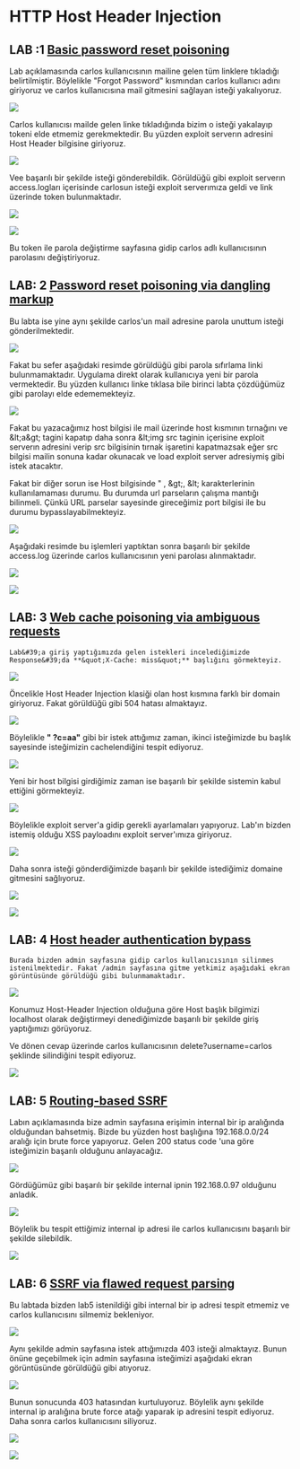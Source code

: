 # HTTP Host Header Injection

## LAB :1 [Basic password reset poisoning](https://portswigger.net/web-security/host-header/exploiting/password-reset-poisoning/lab-host-header-basic-password-reset-poisoning)

Lab açıklamasında carlos kullanıcısının mailine gelen tüm linklere tıkladığı belirtilmiştir. Böylelikle &quot;Forgot Password&quot; kısmından carlos kullanıcı adını giriyoruz ve carlos kullanıcısına mail gitmesini sağlayan isteği yakalıyoruz.

![](https://github.com/erennuygun/PortSwigger-WebSecAcademy-Solves/blob/master/Host%20Header%20Injection/images/lab1-1.png)

Carlos kullanıcısı mailde gelen linke tıkladığında bizim o isteği yakalayıp tokeni elde etmemiz gerekmektedir. Bu yüzden exploit serverın adresini Host Header bilgisine giriyoruz.

![](https://github.com/erennuygun/PortSwigger-WebSecAcademy-Solves/blob/master/Host%20Header%20Injection/images/lab1-2.png)

Vee başarılı bir şekilde isteği gönderebildik. Görüldüğü gibi exploit serverın access.logları içerisinde carlosun isteği exploit serverımıza geldi ve link üzerinde token bulunmaktadır.

![](https://github.com/erennuygun/PortSwigger-WebSecAcademy-Solves/blob/master/Host%20Header%20Injection/images/lab1-3.png)

![](https://github.com/erennuygun/PortSwigger-WebSecAcademy-Solves/blob/master/Host%20Header%20Injection/images/lab1-4.png)

Bu token ile parola değiştirme sayfasına gidip carlos adlı kullanıcısının parolasını değiştiriyoruz.

## LAB: 2 [Password reset poisoning via dangling markup](https://portswigger.net/web-security/host-header/exploiting/password-reset-poisoning/lab-host-header-password-reset-poisoning-via-dangling-markup)

Bu labta ise yine aynı şekilde carlos&#39;un mail adresine parola unuttum isteği gönderilmektedir.

![](https://github.com/erennuygun/PortSwigger-WebSecAcademy-Solves/blob/master/Host%20Header%20Injection/images/lab2-1.png)

Fakat bu sefer aşağıdaki resimde görüldüğü gibi parola sıfırlama linki bulunmamaktadır. Uygulama direkt olarak kullanıcıya yeni bir parola vermektedir. Bu yüzden kullanıcı linke tıklasa bile birinci labta çözdüğümüz gibi parolayı elde edememekteyiz.

![](https://github.com/erennuygun/PortSwigger-WebSecAcademy-Solves/blob/master/Host%20Header%20Injection/images/lab2-2.png)

Fakat bu yazacağımız host bilgisi ile mail üzerinde host kısmının tırnağını ve \&lt;a\&gt; tagini kapatıp daha sonra \&lt;img src taginin içerisine exploit serverın adresini verip src bilgisinin tırnak işaretini kapatmazsak eğer src bilgisi mailin sonuna kadar okunacak ve load exploit server adresiymiş gibi istek atacaktır.

Fakat bir diğer sorun ise Host bilgisinde &quot; , \&gt;, \&lt; karakterlerinin kullanılamaması durumu. Bu durumda url parseların çalışma mantığı bilinmeli. Çünkü URL parselar sayesinde gireceğimiz port bilgisi ile bu durumu bypasslayabilmekteyiz.

![](https://github.com/erennuygun/PortSwigger-WebSecAcademy-Solves/blob/master/Host%20Header%20Injection/images/lab2-3.png)

Aşağıdaki resimde bu işlemleri yaptıktan sonra başarılı bir şekilde access.log üzerinde carlos kullanıcısının yeni parolası alınmaktadır.

![](https://github.com/erennuygun/PortSwigger-WebSecAcademy-Solves/blob/master/Host%20Header%20Injection/images/lab2-4.png)

![](https://github.com/erennuygun/PortSwigger-WebSecAcademy-Solves/blob/master/Host%20Header%20Injection/images/lab2-5.png)

## LAB: 3 [Web cache poisoning via ambiguous requests](https://portswigger.net/web-security/host-header/exploiting/lab-host-header-web-cache-poisoning-via-ambiguous-requests)

	Lab&#39;a giriş yaptığımızda gelen istekleri incelediğimizde Response&#39;da **&quot;X-Cache: miss&quot;** başlığını görmekteyiz.

![](https://github.com/erennuygun/PortSwigger-WebSecAcademy-Solves/blob/master/Host%20Header%20Injection/images/lab3-1.png)

Öncelikle Host Header Injection klasiği olan host kısmına farklı bir domain giriyoruz. Fakat görüldüğü gibi 504 hatası almaktayız.

![](https://github.com/erennuygun/PortSwigger-WebSecAcademy-Solves/blob/master/Host%20Header%20Injection/images/lab3-2.png)

Böylelikle **&quot; ?c=aa&quot;** gibi bir istek attığımız zaman, ikinci isteğimizde bu başlık sayesinde isteğimizin cachelendiğini tespit ediyoruz.

![](https://github.com/erennuygun/PortSwigger-WebSecAcademy-Solves/blob/master/Host%20Header%20Injection/images/lab3-3.png)

Yeni bir host bilgisi girdiğimiz zaman ise başarılı bir şekilde sistemin kabul ettiğini görmekteyiz.

![](https://github.com/erennuygun/PortSwigger-WebSecAcademy-Solves/blob/master/Host%20Header%20Injection/images/lab3-4.png)

Böylelikle exploit server&#39;a gidip gerekli ayarlamaları yapıyoruz. Lab&#39;ın bizden istemiş olduğu XSS payloadını exploit server&#39;ımıza giriyoruz.

![](https://github.com/erennuygun/PortSwigger-WebSecAcademy-Solves/blob/master/Host%20Header%20Injection/images/lab3-5.png)

Daha sonra isteği gönderdiğimizde başarılı bir şekilde istediğimiz domaine gitmesini sağlıyoruz.

![](https://github.com/erennuygun/PortSwigger-WebSecAcademy-Solves/blob/master/Host%20Header%20Injection/images/lab3-6.png)

![](https://github.com/erennuygun/PortSwigger-WebSecAcademy-Solves/blob/master/Host%20Header%20Injection/images/lab3-7.png)

## LAB: 4 [Host header authentication bypass](https://portswigger.net/web-security/host-header/exploiting/lab-host-header-authentication-bypass)

	Burada bizden admin sayfasına gidip carlos kullanıcısının silinmes istenilmektedir. Fakat /admin sayfasına gitme yetkimiz aşağıdaki ekran görüntüsünde görüldüğü gibi bulunmamaktadır.

![](https://github.com/erennuygun/PortSwigger-WebSecAcademy-Solves/blob/master/Host%20Header%20Injection/images/lab4-1.png)

Konumuz Host-Header Injection olduğuna göre Host başlık bilgimizi localhost olarak değiştirmeyi denediğimizde başarılı bir şekilde giriş yaptığımızı görüyoruz.

Ve dönen cevap üzerinde carlos kullanıcısının delete?username=carlos şeklinde silindiğini tespit ediyoruz.

![](https://github.com/erennuygun/PortSwigger-WebSecAcademy-Solves/blob/master/Host%20Header%20Injection/images/lab4-2.png)

## LAB: 5 [Routing-based SSRF](https://portswigger.net/web-security/host-header/exploiting/lab-host-header-routing-based-ssrf)

Labın açıklamasında bize admin sayfasına erişimin internal bir ip aralığında olduğundan bahsetmiş. Bizde bu yüzden host başlığına 192.168.0.0/24 aralığı için brute force yapıyoruz. Gelen 200 status code &#39;una göre isteğimizin başarılı olduğunu anlayacağız.

![](https://github.com/erennuygun/PortSwigger-WebSecAcademy-Solves/blob/master/Host%20Header%20Injection/images/lab5-1.png)

Gördüğümüz gibi başarılı bir şekilde internal ipnin 192.168.0.97 olduğunu anladık.

![](https://github.com/erennuygun/PortSwigger-WebSecAcademy-Solves/blob/master/Host%20Header%20Injection/images/lab5-2.png)

Böylelik bu tespit ettiğimiz internal ip adresi ile carlos kullanıcısını başarılı bir şekilde silebildik.

![](https://github.com/erennuygun/PortSwigger-WebSecAcademy-Solves/blob/master/Host%20Header%20Injection/images/lab5-3.png)

## LAB: 6 [SSRF via flawed request parsing](https://portswigger.net/web-security/host-header/exploiting/lab-host-header-ssrf-via-flawed-request-parsing)

Bu labtada bizden lab5 istenildiği gibi internal bir ip adresi tespit etmemiz ve carlos kullanıcısını silmemiz bekleniyor.

![](https://github.com/erennuygun/PortSwigger-WebSecAcademy-Solves/blob/master/Host%20Header%20Injection/images/lab6-1.png)

Aynı şekilde admin sayfasına istek attığımızda 403 isteği almaktayız. Bunun önüne geçebilmek için admin sayfasına isteğimizi aşağıdaki ekran görüntüsünde görüldüğü gibi atıyoruz.

![](https://github.com/erennuygun/PortSwigger-WebSecAcademy-Solves/blob/master/Host%20Header%20Injection/images/lab6-2.png)

Bunun sonucunda 403 hatasından kurtuluyoruz. Böylelik aynı şekilde internal ip aralığına brute force atağı yaparak ip adresini tespit ediyoruz. Daha sonra carlos kullanıcısını siliyoruz.

![](https://github.com/erennuygun/PortSwigger-WebSecAcademy-Solves/blob/master/Host%20Header%20Injection/images/lab6-3.png)

![](https://github.com/erennuygun/PortSwigger-WebSecAcademy-Solves/blob/master/Host%20Header%20Injection/images/lab6-4.png)
